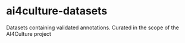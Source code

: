 # ai4culture-datasets
Datasets containing validated annotations. Curated in the scope of the AI4Culture project
